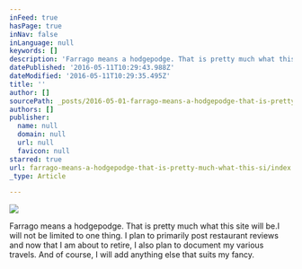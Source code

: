 ```yaml
---
inFeed: true
hasPage: true
inNav: false
inLanguage: null
keywords: []
description: 'Farrago means a hodgepodge. That is pretty much what this site will be.I will not be limited to one thing. I plan to primarily post restaurant reviews and now that I am about to retire, I also plan to document my various travels. And of course, I will add anything else that suits my fancy. '
datePublished: '2016-05-11T10:29:43.988Z'
dateModified: '2016-05-11T10:29:35.495Z'
title: ''
author: []
sourcePath: _posts/2016-05-01-farrago-means-a-hodgepodge-that-is-pretty-much-what-this-si.md
authors: []
publisher:
  name: null
  domain: null
  url: null
  favicon: null
starred: true
url: farrago-means-a-hodgepodge-that-is-pretty-much-what-this-si/index.html
_type: Article

---
```

![](https://the-grid-user-content.s3-us-west-2.amazonaws.com/c0324a9f-404c-45cc-a726-1bf7996209f3.jpg)

Farrago means a hodgepodge. That is pretty much what this site will be.I will not be limited to one thing. I plan to primarily post restaurant reviews and now that I am about to retire, I also plan to document my various travels. And of course, I will add anything else that suits my fancy.